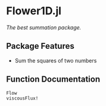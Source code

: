 # Flower1D.jl

*The best summation package.*

## Package Features

- Sum the squares of two numbers

## Function Documentation
```@docs
Flow
viscousFlux!
```
